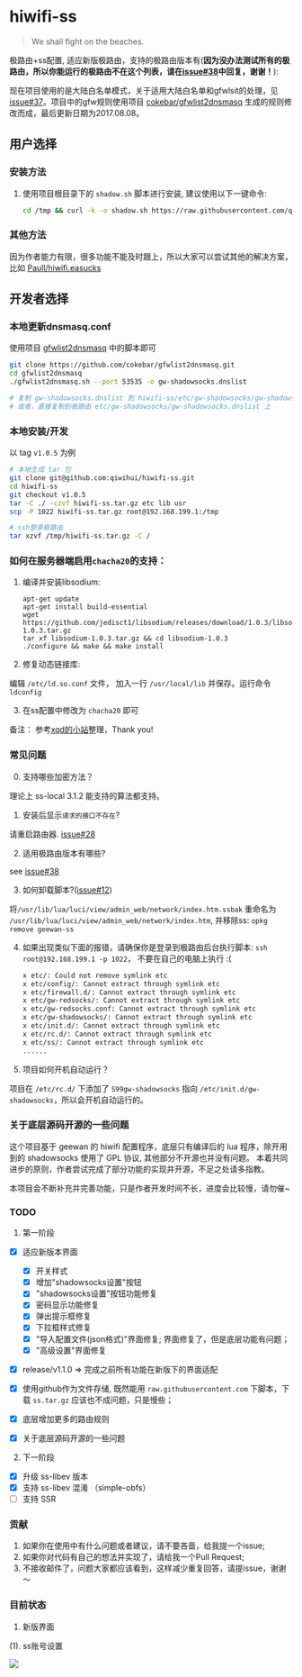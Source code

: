 # hiwifi-ss

> We shall fight on the beaches.

极路由+ss配置, 适应新版极路由，支持的极路由版本有(__因为没办法测试所有的极路由，所以你能运行的极路由不在这个列表，请在[issue#38](https://github.com/qiwihui/hiwifi-ss/issues/38)中回复，谢谢！__):

现在项目使用的是大陆白名单模式，关于适用大陆白名单和gfwlsit的处理，见[issue#37](https://github.com/qiwihui/hiwifi-ss/issues/37)。项目中的gfw规则使用项目 [cokebar/gfwlist2dnsmasq](https://github.com/cokebar/gfwlist2dnsmasq) 生成的规则修改而成，最后更新日期为2017.08.08。

## 用户选择

### 安装方法

1. 使用项目根目录下的 `shadow.sh` 脚本进行安装, 建议使用以下一键命令:

    ```bash
    cd /tmp && curl -k -o shadow.sh https://raw.githubusercontent.com/qiwihui/hiwifi-ss/master/shadow.sh && sh shadow.sh && rm shadow.sh
    ```

### 其他方法

因为作者能力有限，很多功能不能及时跟上，所以大家可以尝试其他的解决方案，比如 [Paull/hiwifi.easucks](https://github.com/Paull/hiwifi.easucks)

## 开发者选择

### 本地更新dnsmasq.conf

使用项目 [gfwlist2dnsmasq](https://github.com/cokebar/gfwlist2dnsmasq.git) 中的脚本即可

```bash
git clone https://github.com/cokebar/gfwlist2dnsmasq.git
cd gfwlist2dnsmasq
./gfwlist2dnsmasq.sh --port 53535 -o gw-shadowsocks.dnslist

# 复制 gw-shadowsocks.dnslist 到 hiwifi-ss/etc/gw-shadowsocks/gw-shadowsocks.dnslist 打包
# 或者，直接复制到极路由 etc/gw-shadowsocks/gw-shadowsocks.dnslist 上
```

### 本地安装/开发

以 tag `v1.0.5` 为例

```bash
# 本地生成 tar 包
git clone git@github.com:qiwihui/hiwifi-ss.git
cd hiwifi-ss
git checkout v1.0.5
tar -C ./ -czvf hiwifi-ss.tar.gz etc lib usr
scp -P 1022 hiwifi-ss.tar.gz root@192.168.199.1:/tmp

# ssh登录极路由
tar xzvf /tmp/hiwifi-ss.tar.gz -C /
```

### 如何在服务器端启用`chacha20`的支持：

1. 编译并安装libsodium:

   ```
   apt-get update
   apt-get install build-essential
   wget https://github.com/jedisct1/libsodium/releases/download/1.0.3/libsodium-1.0.3.tar.gz
   tar xf libsodium-1.0.3.tar.gz && cd libsodium-1.0.3
   ./configure && make && make install
   ```

2. 修复动态链接库:

编辑 `/etc/ld.so.conf` 文件， 加入一行 `/usr/local/lib` 并保存。运行命令 `ldconfig`

3. 在ss配置中修改为 `chacha20` 即可

备注： 参考[xqd的小站](https://php-rmcr7.rhcloud.com/chacha20/)整理，Thank you!

### 常见问题

0. 支持哪些加密方法？

  理论上 ss-local 3.1.2 能支持的算法都支持。

1. 安装后显示`请求的接口不存在`?

  请重启路由器. [issue#28](https://github.com/qiwihui/hiwifi-ss/issues/28)

2. 适用极路由版本有哪些?

  see [issue#38](https://github.com/qiwihui/hiwifi-ss/issues/38)

3. 如何卸载脚本?([issue#12](https://github.com/qiwihui/hiwifi-ss/issues/12))

  将`/usr/lib/lua/luci/view/admin_web/network/index.htm.ssbak` 重命名为 `/usr/lib/lua/luci/view/admin_web/network/index.htm`, 并移除ss: `opkg remove geewan-ss`

4. 如果出现类似下面的报错，请确保你是登录到极路由后台执行脚本: `ssh root@192.168.199.1 -p 1022`， 不要在自己的电脑上执行 :(

    ```sh
    x etc/: Could not remove symlink etc
    x etc/config/: Cannot extract through symlink etc
    x etc/firewall.d/: Cannot extract through symlink etc
    x etc/gw-redsocks/: Cannot extract through symlink etc
    x etc/gw-redsocks.conf: Cannot extract through symlink etc
    x etc/gw-shadowsocks/: Cannot extract through symlink etc
    x etc/init.d/: Cannot extract through symlink etc
    x etc/rc.d/: Cannot extract through symlink etc
    x etc/ss/: Cannot extract through symlink etc
    ......
    ```

5. 项目如何开机自动运行？

  项目在 `/etc/rc.d/` 下添加了 `S99gw-shadowsocks` 指向 `/etc/init.d/gw-shadowsocks`，所以会开机自动运行的。

### 关于底层源码开源的一些问题

这个项目基于 geewan 的 hiwifi 配置程序，底层只有编译后的 lua 程序，除开用到的 shadowsocks 使用了 GPL 协议, 其他部分不开源也并没有问题。
本着共同进步的原则，作者尝试完成了部分功能的实现并开源，不足之处请多指教。

本项目会不断补充并完善功能，只是作者开发时间不长，进度会比较慢，请勿催~

### TODO

1. 第一阶段

  - [x] 适应新版本界面

    - [x] 开关样式
    - [x] 增加"shadowsocks设置"按钮
    - [x] "shadowsocks设置"按钮功能修复
    - [x] 密码显示功能修复
    - [x] 弹出提示框修复
    - [x] 下拉框样式修复
    - [x] "导入配置文件(json格式)"界面修复; 界面修复了，但是底层功能有问题；
    - [x] "高级设置"界面修复

  - [x] release/v1.1.0 => 完成之前所有功能在新版下的界面适配
  - [x] 使用github作为文件存储, 既然能用 `raw.githubusercontent.com` 下脚本，下载 `ss.tar.gz` 应该也不成问题，只是慢些；
  - [x] 底层增加更多的路由规则
  - [x] 关于底层源码开源的一些问题

2. 下一阶段

  - [x] 升级 ss-libev 版本
  - [x] 支持 ss-libev 混淆 （simple-obfs）
  - [ ] 支持 SSR

### 贡献

1. 如果你在使用中有什么问题或者建议，请不要吝啬，给我提一个issue;
2. 如果你对代码有自己的想法并实现了，请给我一个Pull Request;
3. 不接收邮件了，问题大家都应该看到，这样减少重复回答，请提issue，谢谢～

### 目前状态

1. 新版界面

(1). ss账号设置

  ![](./ss-settings.png)
